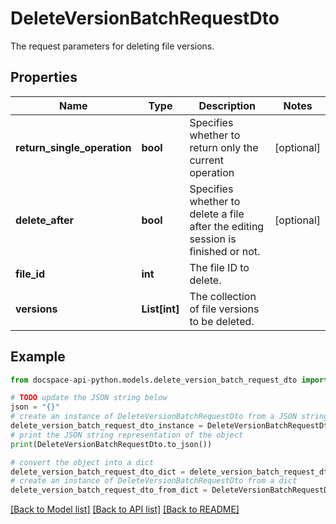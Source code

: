 # DeleteVersionBatchRequestDto
The request parameters for deleting file versions.

## Properties

Name | Type | Description | Notes
------------ | ------------- | ------------- | -------------
**return_single_operation** | **bool** | Specifies whether to return only the current operation | [optional] 
**delete_after** | **bool** | Specifies whether to delete a file after the editing session is finished or not. | [optional] 
**file_id** | **int** | The file ID to delete. | 
**versions** | **List[int]** | The collection of file versions to be deleted. | 

## Example

```python
from docspace-api-python.models.delete_version_batch_request_dto import DeleteVersionBatchRequestDto

# TODO update the JSON string below
json = "{}"
# create an instance of DeleteVersionBatchRequestDto from a JSON string
delete_version_batch_request_dto_instance = DeleteVersionBatchRequestDto.from_json(json)
# print the JSON string representation of the object
print(DeleteVersionBatchRequestDto.to_json())

# convert the object into a dict
delete_version_batch_request_dto_dict = delete_version_batch_request_dto_instance.to_dict()
# create an instance of DeleteVersionBatchRequestDto from a dict
delete_version_batch_request_dto_from_dict = DeleteVersionBatchRequestDto.from_dict(delete_version_batch_request_dto_dict)
```
[[Back to Model list]](../README.md#documentation-for-models) [[Back to API list]](../README.md#documentation-for-api-endpoints) [[Back to README]](../README.md)


